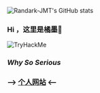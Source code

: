![Randark-JMT's GitHub stats](https://github-readme-stats.vercel.app/api?username=Randark-JMT)

### Hi ，这里是橘墨👋
![TryHackMe](https://tryhackme-badges.s3.amazonaws.com/RandarkJMT.png?2)


<!--
**Randark-JMT/Randark-JMT** is a ✨ _special_ ✨ repository because its `README.md` (this file) appears on your GitHub profile.

Here are some ideas to get you started:

- 🔭 I’m currently working on ...
- 🌱 I’m currently learning ...
- 👯 I’m looking to collaborate on ...
- 🤔 I’m looking for help with ...
- 💬 Ask me about ...
- 📫 How to reach me: ...
- 😄 Pronouns: ...
- ⚡ Fun fact: ...
-->

### ***Why So Serious***
### --> [个人网站](https://randark.site) <--

